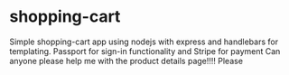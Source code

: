 # shopping-cart
Simple shopping-cart app using nodejs with express and handlebars for templating. Passport for sign-in functionality and Stripe for payment
Can anyone please help me with the product details page!!!!
Please
